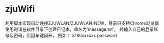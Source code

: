 # zjuWifi
利用脚本实现自动连接ZJUWLAN/ZJUWLAN-NEW，目前只支持Chrome浏览器
使用时请在软件目录下创建日记本，命名为‘message.txt’，
并输入自己的登录账号及密码，用回车键隔开，
例如：
3180xxxxxx
password
